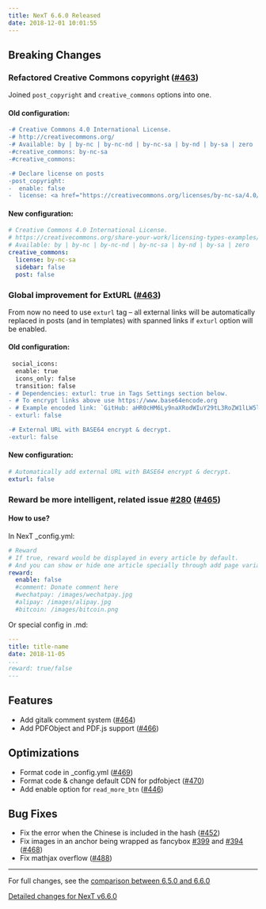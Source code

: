 ```yaml
---
title: NexT 6.6.0 Released
date: 2018-12-01 10:01:55 
---
```


## Breaking Changes

### Refactored Creative Commons copyright ([#463](https://github.com/theme-next/hexo-theme-next/pull/463))

Joined `post_copyright` and `creative_commons` options into one.

#### Old configuration:

```diff
-# Creative Commons 4.0 International License.
-# http://creativecommons.org/
-# Available: by | by-nc | by-nc-nd | by-nc-sa | by-nd | by-sa | zero
-#creative_commons: by-nc-sa
-#creative_commons:

-# Declare license on posts
-post_copyright:
-  enable: false
-  license: <a href="https://creativecommons.org/licenses/by-nc-sa/4.0/" rel="external nofollow" target="_blank">CC BY-NC-SA 4.0</a>
```

#### New configuration:

```yml
# Creative Commons 4.0 International License.
# https://creativecommons.org/share-your-work/licensing-types-examples/
# Available: by | by-nc | by-nc-nd | by-nc-sa | by-nd | by-sa | zero
creative_commons:
  license: by-nc-sa
  sidebar: false
  post: false
```

### Global improvement for ExtURL ([#463](https://github.com/theme-next/hexo-theme-next/pull/463))

From now no need to use `exturl` tag – all external links will be automatically replaced in posts (and in templates) with spanned links if `exturl` option will be enabled.

#### Old configuration:

```diff
 social_icons:
  enable: true
  icons_only: false
  transition: false
- # Dependencies: exturl: true in Tags Settings section below.
- # To encrypt links above use https://www.base64encode.org
- # Example encoded link: `GitHub: aHR0cHM6Ly9naXRodWIuY29tL3RoZW1lLW5leHQ= || github`
- exturl: false

-# External URL with BASE64 encrypt & decrypt.
-exturl: false
```

#### New configuration:

```yml
# Automatically add external URL with BASE64 encrypt & decrypt.
exturl: false
```

### Reward be more intelligent, related issue [#280](https://github.com/theme-next/hexo-theme-next/pull/280) ([#465](https://github.com/theme-next/hexo-theme-next/pull/465))

#### How to use?
In NexT _config.yml:

```yml
# Reward
# If true, reward would be displayed in every article by default.
# And you can show or hide one article specially through add page variable `reward: true/false`.
reward:
  enable: false
  #comment: Donate comment here
  #wechatpay: /images/wechatpay.jpg
  #alipay: /images/alipay.jpg
  #bitcoin: /images/bitcoin.png
```

Or special config in .md:

```yml
---
title: title-name
date: 2018-11-05
...
reward: true/false
---
```

## Features

- Add gitalk comment system ([#464](https://github.com/theme-next/hexo-theme-next/pull/464))
- Add PDFObject and PDF.js support ([#466](https://github.com/theme-next/hexo-theme-next/pull/466))

## Optimizations

- Format code in _config.yml ([#469](https://github.com/theme-next/hexo-theme-next/pull/469))
- Format code & change default CDN for pdfobject ([#470](https://github.com/theme-next/hexo-theme-next/pull/470))
- Add enable option for `read_more_btn` ([#446](https://github.com/theme-next/hexo-theme-next/pull/446))

## Bug Fixes

- Fix the error when the Chinese is included in the hash ([#452](https://github.com/theme-next/hexo-theme-next/pull/452))
- Fix images in an anchor being wrapped as fancybox [#399](https://github.com/theme-next/hexo-theme-next/pull/399) and [#394](https://github.com/theme-next/hexo-theme-next/pull/394) ([#468](https://github.com/theme-next/hexo-theme-next/pull/468))
- Fix mathjax overflow ([#488](https://github.com/theme-next/hexo-theme-next/pull/488))

***

For full changes, see the [comparison between 6.5.0 and 6.6.0](https://github.com/theme-next/hexo-theme-next/compare/v6.5.0...v6.6.0)

[Detailed changes for NexT v6.6.0](https://github.com/theme-next/hexo-theme-next/releases/tag/v6.6.0)
